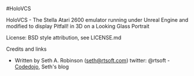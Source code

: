 #HoloVCS

HoloVCS - The Stella Atari 2600 emulator running under Unreal Engine and modified to display Pitfall! in 3D on a Looking Glass Portrait

License:  BSD style attribution, see LICENSE.md

Credits and links
- Written by Seth A. Robinson (seth@rtsoft.com) twitter: @rtsoft - [Codedojo](https://www.codedojo.com), Seth's blog